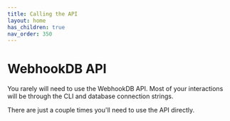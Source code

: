 ```yaml
---
title: Calling the API
layout: home
has_children: true
nav_order: 350
---
```


# WebhookDB API

You rarely will need to use the WebhookDB API.
Most of your interactions will be through the CLI
and database connection strings.

There are just a couple times you'll need to use the API directly.
